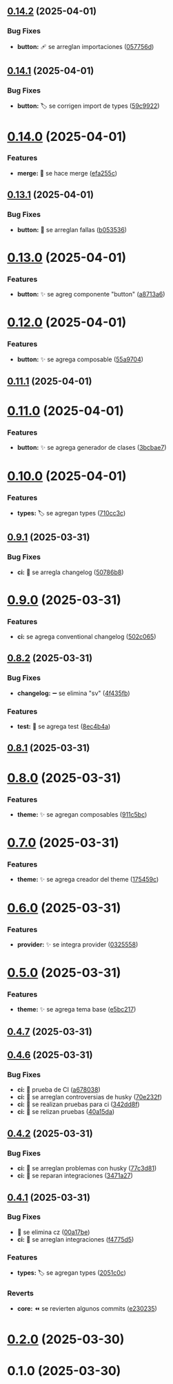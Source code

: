 ## [0.14.2](https://github.com/VictorManuelCarrillo/vue-ui/compare/v0.14.1...v0.14.2) (2025-04-01)


### Bug Fixes

* **button:** :adhesive_bandage: se arreglan importaciones ([057756d](https://github.com/VictorManuelCarrillo/vue-ui/commit/057756d665cc056bb3f0e20a83b1b66328a69508))



## [0.14.1](https://github.com/VictorManuelCarrillo/vue-ui/compare/v0.14.0...v0.14.1) (2025-04-01)


### Bug Fixes

* **button:** :label: se corrigen import de types ([59c9922](https://github.com/VictorManuelCarrillo/vue-ui/commit/59c9922eca63f5616a14ab077d43dd8b25c8e6d3))



# [0.14.0](https://github.com/VictorManuelCarrillo/vue-ui/compare/v0.13.1...v0.14.0) (2025-04-01)


### Features

* **merge:** :twisted_rightwards_arrows: se hace merge ([efa255c](https://github.com/VictorManuelCarrillo/vue-ui/commit/efa255cf0b5eb4b2a78c4ca03941b0782eeced60))



## [0.13.1](https://github.com/VictorManuelCarrillo/vue-ui/compare/v0.13.0...v0.13.1) (2025-04-01)


### Bug Fixes

* **button:** :bug: se arreglan fallas ([b053536](https://github.com/VictorManuelCarrillo/vue-ui/commit/b0535367da31eb700428c25567a0067a8fff8591))



# [0.13.0](https://github.com/VictorManuelCarrillo/vue-ui/compare/v0.12.0...v0.13.0) (2025-04-01)


### Features

* **button:** :sparkles: se agreg componente "button" ([a8713a6](https://github.com/VictorManuelCarrillo/vue-ui/commit/a8713a6fcc8c52e59772839d9d02beb03a11ecb9))



# [0.12.0](https://github.com/VictorManuelCarrillo/vue-ui/compare/v0.11.1...v0.12.0) (2025-04-01)


### Features

* **button:** :sparkles: se agrega composable ([55a9704](https://github.com/VictorManuelCarrillo/vue-ui/commit/55a970465478a376d523a0afe95dcdc85031313e))



## [0.11.1](https://github.com/VictorManuelCarrillo/vue-ui/compare/v0.11.0...v0.11.1) (2025-04-01)



# [0.11.0](https://github.com/VictorManuelCarrillo/vue-ui/compare/v0.10.0...v0.11.0) (2025-04-01)


### Features

* **button:** :sparkles: se agrega generador de clases ([3bcbae7](https://github.com/VictorManuelCarrillo/vue-ui/commit/3bcbae79ed0dfa3902ad60b36b259a20c148b70b))



# [0.10.0](https://github.com/VictorManuelCarrillo/vue-ui/compare/v0.9.1...v0.10.0) (2025-04-01)


### Features

* **types:** :label: se agregan types ([710cc3c](https://github.com/VictorManuelCarrillo/vue-ui/commit/710cc3ca8b0b31c78af240a90701891532f484db))



## [0.9.1](https://github.com/VictorManuelCarrillo/vue-ui/compare/v0.9.0...v0.9.1) (2025-03-31)


### Bug Fixes

* **ci:** :bug: se arregla changelog ([50786b8](https://github.com/VictorManuelCarrillo/vue-ui/commit/50786b8a80d62c1a986d78d49aa8f4e5c962a9ef))



# [0.9.0](https://github.com/VictorManuelCarrillo/vue-ui/compare/v0.8.2...v0.9.0) (2025-03-31)


### Features

* **ci:** se agrega conventional changelog ([502c065](https://github.com/VictorManuelCarrillo/vue-ui/commit/502c065ad69f7d55aa9eca5f624ad38c2c695de9))



## [0.8.2](https://github.com/VictorManuelCarrillo/vue-ui/compare/v0.8.1...v0.8.2) (2025-03-31)


### Bug Fixes

* **changelog:** :heavy_minus_sign: se elimina "sv" ([4f435fb](https://github.com/VictorManuelCarrillo/vue-ui/commit/4f435fba1bad712cb8470a707982ca5a945f57c9))


### Features

* **test:** :test_tube: se agrega test ([8ec4b4a](https://github.com/VictorManuelCarrillo/vue-ui/commit/8ec4b4a2697d5585c2ed2f7f5d8e81231bb52303))



## [0.8.1](https://github.com/VictorManuelCarrillo/vue-ui/compare/v0.8.0...v0.8.1) (2025-03-31)



# [0.8.0](https://github.com/VictorManuelCarrillo/vue-ui/compare/v0.7.0...v0.8.0) (2025-03-31)


### Features

* **theme:** :sparkles: se agregan composables ([911c5bc](https://github.com/VictorManuelCarrillo/vue-ui/commit/911c5bccae939c7581e62c74f2798711eb2e0731))



# [0.7.0](https://github.com/VictorManuelCarrillo/vue-ui/compare/v0.6.0...v0.7.0) (2025-03-31)


### Features

* **theme:** :sparkles: se agrega creador del theme ([175459c](https://github.com/VictorManuelCarrillo/vue-ui/commit/175459c80c5a3a74a93b5c6b8858817dc13654b6))



# [0.6.0](https://github.com/VictorManuelCarrillo/vue-ui/compare/v0.5.0...v0.6.0) (2025-03-31)


### Features

* **provider:** :sparkles: se integra provider ([0325558](https://github.com/VictorManuelCarrillo/vue-ui/commit/03255587d9770754fb32cf88270f6b8e58e0ec56))



# [0.5.0](https://github.com/VictorManuelCarrillo/vue-ui/compare/v0.4.7...v0.5.0) (2025-03-31)


### Features

* **theme:** :sparkles: se agrega tema base ([e5bc217](https://github.com/VictorManuelCarrillo/vue-ui/commit/e5bc2173bf559ae8f5812719bcc7a7b35473b196))



## [0.4.7](https://github.com/VictorManuelCarrillo/vue-ui/compare/v0.4.6...v0.4.7) (2025-03-31)



## [0.4.6](https://github.com/VictorManuelCarrillo/vue-ui/compare/v0.4.2...v0.4.6) (2025-03-31)


### Bug Fixes

* **ci:** :green_heart: prueba de CI ([a678038](https://github.com/VictorManuelCarrillo/vue-ui/commit/a67803882d04afa471317aca01b0b698785e52a3))
* **ci:** :green_heart: se arreglan controversias de husky ([70e232f](https://github.com/VictorManuelCarrillo/vue-ui/commit/70e232f739e86ceecd62871fe621dadb4b5f9b53))
* **ci:** :green_heart: se realizan pruebas para ci ([342dd8f](https://github.com/VictorManuelCarrillo/vue-ui/commit/342dd8fac096f2861d77e7ae91cbe06bec87822c))
* **ci:** :green_heart: se relizan pruebas ([40a15da](https://github.com/VictorManuelCarrillo/vue-ui/commit/40a15da85f5e643ec149a8908646f63566e39385))



## [0.4.2](https://github.com/VictorManuelCarrillo/vue-ui/compare/v0.4.1...v0.4.2) (2025-03-31)


### Bug Fixes

* **ci:** :green_heart: se arreglan problemas con husky ([77c3d81](https://github.com/VictorManuelCarrillo/vue-ui/commit/77c3d81ef21bb29f8e18b15943e3b336353de912))
* **ci:** :green_heart: se reparan integraciones ([3471a27](https://github.com/VictorManuelCarrillo/vue-ui/commit/3471a273acadb22cd0f55fc562c737bbd9634fb9))



## [0.4.1](https://github.com/VictorManuelCarrillo/vue-ui/compare/v0.2.0...v0.4.1) (2025-03-31)


### Bug Fixes

* :bug: se elimina cz ([00a17be](https://github.com/VictorManuelCarrillo/vue-ui/commit/00a17bea6df114aa26f64c174cfdb42bf1dbbe0b))
* **ci:** :green_heart: se arreglan integraciones ([f4775d5](https://github.com/VictorManuelCarrillo/vue-ui/commit/f4775d58a24fdb02f92365f2461452d672e8bb5b))


### Features

* **types:** :label: se agregan types ([2051c0c](https://github.com/VictorManuelCarrillo/vue-ui/commit/2051c0cef0551b64526fdf89fb4079c74e49534f))


### Reverts

* **core:** :rewind: se revierten algunos commits ([e230235](https://github.com/VictorManuelCarrillo/vue-ui/commit/e230235ea900061651e899d0b2d2fab49870e3a5))



# [0.2.0](https://github.com/VictorManuelCarrillo/vue-ui/compare/v0.1.0...v0.2.0) (2025-03-30)



# 0.1.0 (2025-03-30)




